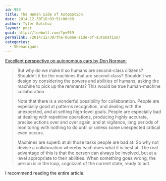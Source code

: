 ```yaml
---
id: 959
title: The Human Side of Automation
date: 2014-12-30T10:03:51+00:00
author: Tyler Bolchoz
layout: post
guid: http://teebolt.com/?p=959
permalink: /2014/12/30/the-human-side-of-automation/
categories:
  - Shenanigans
---
```

[Excellent perspective on autonomous cars by Don Norman:](http://www.jnd.org/dn.mss/the_human_side_of_au.html)

> But why do we make it so humans are second-class citizens? Shouldn&#8217;t it be the machines that are second-class? Shouldn&#8217;t we design by considering the powers and abilities of humans, asking the machine to pick up the remnants? This would be true human-machine collaboration.
> 
> Note that there is a wonderful possibility for collaboration. People are especially good at patterns recognition, and dealing with the unexpected, and at setting high-level goals. People are especially bad at dealing with repetitive operations, producing highly accurate, precise actions over and over again, and at vigilance, long periods of monitoring with nothing to do until or unless some unexpected critical even occurs.
> 
> Machines are superb at all those tasks people are bad at. So why not devise a collaboration whereby each does what it is best at. The real advantage of this is that the person can always be involved, but at a level appropriate to their abilities. When something goes wrong, the person is in the loop, cognizant of the current state, ready to act.

I recommend reading the entire article.